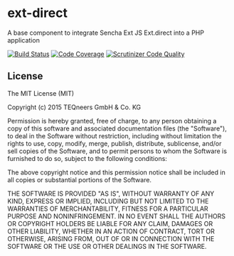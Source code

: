 # ext-direct
A base component to integrate Sencha Ext JS Ext.direct into a PHP application

[![Build Status](https://travis-ci.org/teqneers/ext-direct.svg?branch=master)](https://travis-ci.org/teqneers/ext-direct)
[![Code Coverage](https://scrutinizer-ci.com/g/teqneers/ext-direct/badges/coverage.png?b=master)](https://scrutinizer-ci.com/g/teqneers/ext-direct/?branch=master)
[![Scrutinizer Code Quality](https://scrutinizer-ci.com/g/teqneers/ext-direct/badges/quality-score.png?b=master)](https://scrutinizer-ci.com/g/teqneers/ext-direct/?branch=master)

## License

The MIT License (MIT)

Copyright (c) 2015 TEQneers GmbH & Co. KG

Permission is hereby granted, free of charge, to any person obtaining a copy
of this software and associated documentation files (the "Software"), to deal
in the Software without restriction, including without limitation the rights
to use, copy, modify, merge, publish, distribute, sublicense, and/or sell
copies of the Software, and to permit persons to whom the Software is
furnished to do so, subject to the following conditions:

The above copyright notice and this permission notice shall be included in all
copies or substantial portions of the Software.

THE SOFTWARE IS PROVIDED "AS IS", WITHOUT WARRANTY OF ANY KIND, EXPRESS OR
IMPLIED, INCLUDING BUT NOT LIMITED TO THE WARRANTIES OF MERCHANTABILITY,
FITNESS FOR A PARTICULAR PURPOSE AND NONINFRINGEMENT. IN NO EVENT SHALL THE
AUTHORS OR COPYRIGHT HOLDERS BE LIABLE FOR ANY CLAIM, DAMAGES OR OTHER
LIABILITY, WHETHER IN AN ACTION OF CONTRACT, TORT OR OTHERWISE, ARISING FROM,
OUT OF OR IN CONNECTION WITH THE SOFTWARE OR THE USE OR OTHER DEALINGS IN THE
SOFTWARE.
